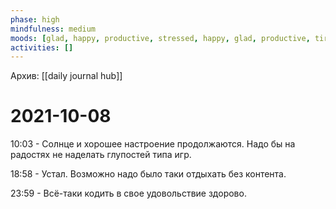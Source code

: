 ```yaml
---
phase: high
mindfulness: medium
moods: [glad, happy, productive, stressed, happy, glad, productive, tired]
activities: []
---
```

Архив: [[daily journal hub]]
# 2021-10-08

10:03 - Солнце и хорошее настроение продолжаются. Надо бы на радостях не наделать глупостей типа игр.

18:58 - Устал. Возможно надо было таки отдыхать без контента.

23:59 - Всё-таки кодить в свое удовольствие здорово.
